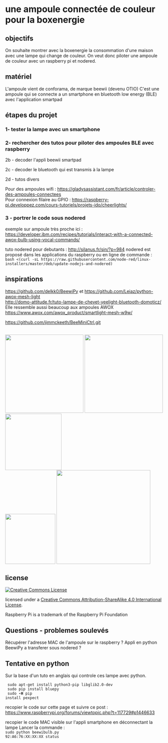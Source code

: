 # une ampoule connectée de couleur pour la boxenergie

## objectifs
On souhaite montrer avec la boxenergie la consommation d'une maison avec une lampe qui change de couleur.
On veut donc piloter une ampoule de couleur avec un raspberry pi et nodered.

## matériel
L'ampoule vient de conforama, de marque beewii (devenu OTIO)
C'est une ampoule qui se connecte a un smartphone en bluetooth low energy (BLE) avec l'application smartpad

## étapes du projet

### 1- tester la lampe avec un smartphone

### 2- rechercher des tutos pour piloter des ampoules BLE avec raspberry

2b - decoder l'appli beewii smartpad

2c - decoder le bluetooth qui est transmis à la lampe

2d - tutos divers

Pour des ampoules wifi : https://gladysassistant.com/fr/article/controler-des-ampoules-connectees <br>
Pour connexion filaire au GPIO : https://raspberry-pi.developpez.com/cours-tutoriels/projets-ido/cheerlights/


### 3 - portrer le code sous nodered
exemple sur ampoule très proche ici : <br>
https://developer.ibm.com/recipes/tutorials/interact-with-a-connected-awox-bulb-using-vocal-commands/

tuto nodered pour debutants :
http://silanus.fr/sin/?p=984
nodered est proposé dans les applications du raspberry ou en ligne de commande : <br>
```bash <(curl -sL https://raw.githubusercontent.com/node-red/linux-installers/master/deb/update-nodejs-and-nodered)```


## inspirations
https://github.com/delkk0/BeewiPy et https://github.com/Leiaz/python-awox-mesh-light <br>
http://domo-attitude.fr/tuto-lampe-de-chevet-yeelight-bluetooth-domoticz/ <br>
Elle ressemble aussi beaucoup aux ampoules AWOX https://www.awox.com/awox_product/smartlight-mesh-w9w/

https://github.com/jimmckeeth/BeeMiniCtrl.git <br><br>

<img src="http://www.bee-wi.com/wp-content/uploads/2016/09/BLR11.png" width="250"/> <img src="http://www.bee-wi.com/wp-content/uploads/2017/06/BLH04-U1E.png" width="250"/> <img src="http://actu-smartphones.com/wp-content/uploads/2015/02/boite.jpg" width="180"/> <br>
<img src=https://i.pinimg.com/236x/c1/d5/04/c1d504a513c66ceb0d76fcadc991d631.jpg width="160"/>  <img src=https://mir-s3-cdn-cf.behance.net/project_modules/disp/0bb82849055337.56084b140b852.jpg width="300" /><br>

## license

<a rel="license" href="http://creativecommons.org/licenses/by-sa/4.0/"><img alt="Creative Commons License" style="border-width:0" src="https://i.creativecommons.org/l/by-sa/4.0/88x31.png" /></a><br />

licensed under a <a rel="license" href="http://creativecommons.org/licenses/by-sa/4.0/">Creative Commons Attribution-ShareAlike 4.0 International License</a>.

Raspberry Pi is a trademark of the Raspberry Pi Foundation

## Questions - problemes soulevés
Récupérer l'adresse MAC de l'ampoule sur le raspberry ?
Appli en python BeewiPy a transferer sous nodered ?


## Tentative en python

Sur la base d'un tuto en anglais qui controle ces lampe avec python.

<code> sudo apt-get install python3-pip libglib2.0-dev </code><br>
<code> sudo pip install bluepy </code><br>
<code> sudo <b>-H</b> pip install pexpect </code><br>

recopier le code sur cette page et suivre ce post : https://www.raspberrypi.org/forums/viewtopic.php?t=117729#p1446633

recopier le code MAC visible sur l'appli smartphone en déconnectant la lampe
Lancer la commande :<br>
<code>sudo python beewibulb.py 92:A6:76:XX:XX:XX status</code>
